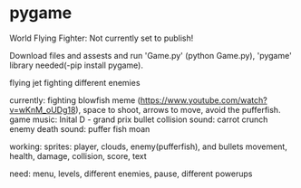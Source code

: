 # pygame
World Flying Fighter: Not currently set to publish!

Download files and assests and run 'Game.py' (python Game.py), 'pygame' library needed(-pip install pygame). 

flying jet fighting different enemies

currently:
fighting blowfish meme (https://www.youtube.com/watch?v=wKnM_oUDg18), space to shoot, arrows to move, avoid the pufferfish.
game music: Inital D - grand prix
bullet collision sound: carrot crunch
enemy death sound: puffer fish moan

working:
sprites: player, clouds, enemy(pufferfish), and bullets
movement, health, damage, collision, score, text

need:
menu, levels, different enemies, pause, different powerups 
